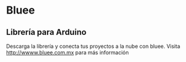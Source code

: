 # Bluee
Librería para Arduino
---------------------
Descarga la librería y conecta tus proyectos a la nube con bluee.
Visita http://wwww.bluee.com.mx para más información
